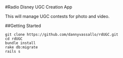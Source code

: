 #Radio Disney UGC Creation App

This will manage UGC contests for photo and video.

##Getting Started

```shell
git clone https://github.com/dannyvassallo/rdUGC.git
cd rdUGC
bundle install
rake db:migrate
rails s
```